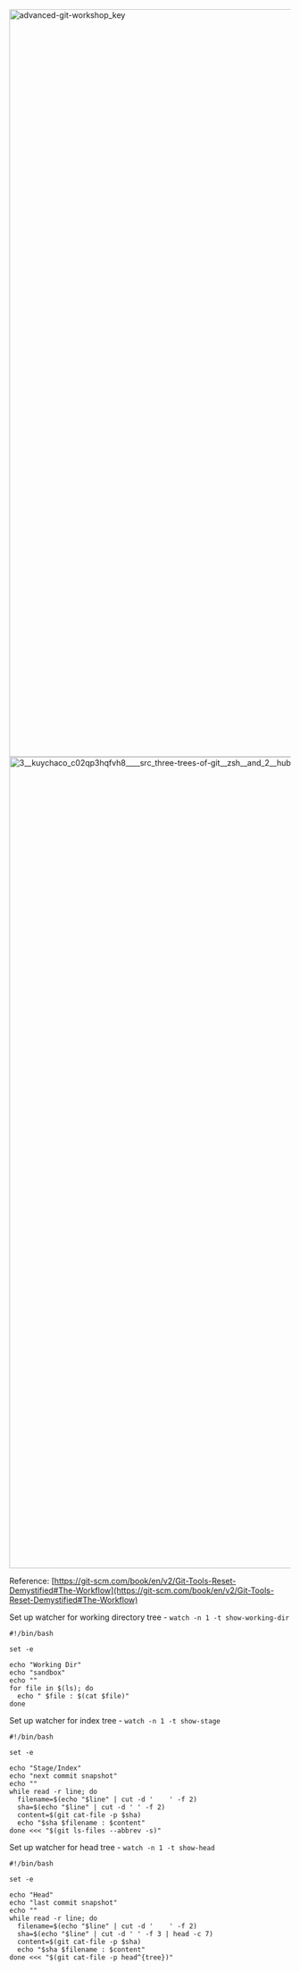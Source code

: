 <img width="1339" alt="advanced-git-workshop_key" src="https://cloud.githubusercontent.com/assets/7910250/20234033/2319c308-a82b-11e6-829f-161c54f72a88.png">

<img width="1453" alt="3__kuychaco_c02qp3hqfvh8____src_three-trees-of-git__zsh__and_2__hub_log_--graph__--abbrev-commit__git__and_new_file" src="https://cloud.githubusercontent.com/assets/7910250/20234004/c9601f42-a82a-11e6-9dcb-9357cdcf9652.png">

Reference: [https://git-scm.com/book/en/v2/Git-Tools-Reset-Demystified#The-Workflow](https://git-scm.com/book/en/v2/Git-Tools-Reset-Demystified#The-Workflow)

Set up watcher for working directory tree - `watch -n 1 -t show-working-dir`
```
#!/bin/bash

set -e

echo "Working Dir"
echo "sandbox"
echo ""
for file in $(ls); do
  echo " $file : $(cat $file)"
done
```

Set up watcher for index tree - `watch -n 1 -t show-stage`
```
#!/bin/bash

set -e

echo "Stage/Index"
echo "next commit snapshot"
echo ""
while read -r line; do
  filename=$(echo "$line" | cut -d '	' -f 2)
  sha=$(echo "$line" | cut -d ' ' -f 2)
  content=$(git cat-file -p $sha)
  echo "$sha $filename : $content"
done <<< "$(git ls-files --abbrev -s)"
```

Set up watcher for head tree - `watch -n 1 -t show-head`

```
#!/bin/bash

set -e

echo "Head"
echo "last commit snapshot"
echo ""
while read -r line; do
  filename=$(echo "$line" | cut -d '	' -f 2)
  sha=$(echo "$line" | cut -d ' ' -f 3 | head -c 7)
  content=$(git cat-file -p $sha)
  echo "$sha $filename : $content"
done <<< "$(git cat-file -p head^{tree})"
```




